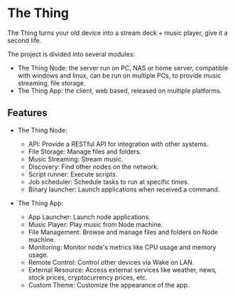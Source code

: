 # The Thing
The Thing turns your old device into a stream deck + music player, give it a second life.

The project is divided into several modules:
- The Thing Node: the server run on PC, NAS or home server, compatible with windows and linux, can be run on multiple PCs, to provide music streaming, file storage.
- The Thing App: the client, web based, released on multiple platforms.

## Features
- The Thing Node:
  - API: Provide a RESTful API for integration with other systems.
  - File Storage: Manage files and folders.
  - Music Streaming: Stream music.
  - Discovery: Find other nodes on the network.
  - Script runner: Execute scripts.
  - Job scheduler: Schedule tasks to run at specific times.
  - Binary launcher: Launch applications when received a command.

- The Thing App:
  - App Launcher: Launch node applications.
  - Music Player: Play music from Node machine.
  - File Management: Browse and manage files and folders on Node machine.
  - Monitoring: Monitor node's metrics like CPU usage and memory usage.
  - Remote Control: Control other devices via Wake on LAN.
  - External Resource: Access external services like weather, news, stock prices, cryptocurrency prices, etc.
  - Custom Theme: Customize the appearance of the app.
